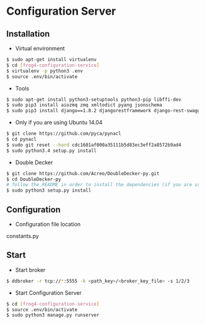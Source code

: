 # Configuration Server

## Installation

- Virtual environment
```sh
$ sudo apt-get install virtualenv
$ cd [frog4-configuration-service]
$ virtualenv -p python3 .env
$ source .env/bin/activate
```

- Tools

```sh	
$ sudo apt-get install python3-setuptools python3-pip libffi-dev
$ sudo pip3 install aiozmq zmq xmltodict pyang jsonschema
$ sudo pip3 install django==1.8.2 djangorestframework django-rest-swagger==0.3.5 mysqlclient django-chunked-upload django-cors-headers wrapt bcrypt 
```

- Only if you are using Ubuntu 14.04
```sh
$ git clone https://github.com/pyca/pynacl
$ cd pynacl
$ sudo git reset --hard cdc1601af000a35111b5d83ec3eff2a8572b9ad4
$ sudo python3.4 setup.py install
```

- Double Decker
```sh
$ git clone https://github.com/Acreo/DoubleDecker-py.git
$ cd DoubleDecker-py
# follow the README in order to install the dependencies (if you are using Ubuntu 14.04 do NOT install python3-nacl)
$ sudo python3 setup.py install
```

## Configuration

- Configuration file location

constants.py

## Start

- Start broker

```sh
$ ddbroker -r tcp://*:5555 -k <path_key>/<broker_key_file> -s 1/2/3
```

- Start Configuration Server

```sh
$ cd [frog4-configuration-service]
$ source .env/bin/activate
$ sudo python3 manage.py runserver
```
